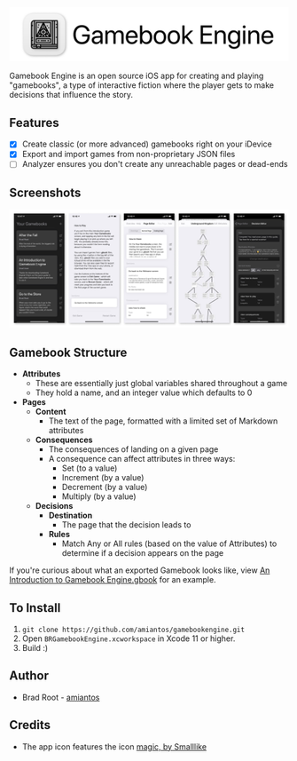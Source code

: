 ![Gamebook Engine](/images/github-title.png?raw=true)

Gamebook Engine is an open source iOS app for creating and playing "gamebooks", a type of interactive fiction where the player gets to make decisions that influence the story.

## Features

* [x] Create classic (or more advanced) gamebooks right on your iDevice
* [x] Export and import games from non-proprietary JSON files
* [ ] Analyzer ensures you don't create any unreachable pages or dead-ends

## Screenshots

![Gamebook Engine Screenshots](/images/github-screenshots.jpg?raw=true)

## Gamebook Structure

* **Attributes**
  * These are essentially just global variables shared throughout a game
  * They hold a name, and an integer value which defaults to 0
* **Pages**
  * **Content**
    * The text of the page, formatted with a limited set of Markdown attributes
  * **Consequences**
    * The consequences of landing on a given page
    * A consequence can affect attributes in three ways:
      * Set (to a value)
      * Increment (by a value)
      * Decrement (by a value)
      * Multiply (by a value)
  * **Decisions**
    * **Destination**
      * The page that the decision leads to
    * **Rules**
      * Match Any or All rules (based on the value of Attributes) to determine if a decision appears on the page

If you're curious about what an exported Gamebook looks like, view [An Introduction to Gamebook Engine.gbook](https://github.com/amiantos/gamebookengine/blob/master/BRGamebookEngine/Built-in%20Gamebooks/An%20Introduction%20to%20Gamebook%20Engine.gbook) for an example.

## To Install

1. `git clone https://github.com/amiantos/gamebookengine.git`
2. Open `BRGamebookEngine.xcworkspace` in Xcode 11 or higher.
3. Build :)

## Author

* Brad Root - [amiantos](https://github.com/amiantos)

## Credits

* The app icon features the icon [magic, by Smalllike](https://thenounproject.com/icon/2721149/)
